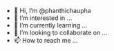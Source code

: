 - 👋 Hi, I’m @phanthichaupha
- 👀 I’m interested in ...
- 🌱 I’m currently learning ...
- 💞️ I’m looking to collaborate on ...
- 📫 How to reach me ...

<!---
phanthichaupha/phanthichaupha is a ✨ special ✨ repository because its `README.md` (this file) appears on your GitHub profile.
You can click the Preview link to take a look at your changes.
--->
